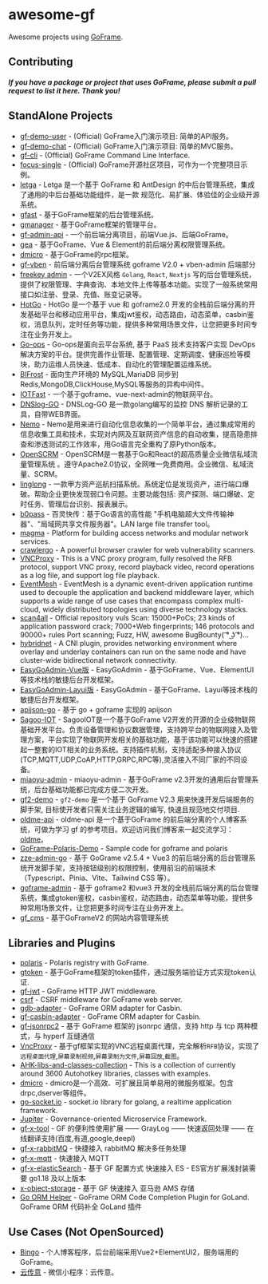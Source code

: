 # awesome-gf

Awesome projects using [GoFrame](https://github.com/gogf/gf).

## Contributing

#### *If you have a package or project that uses GoFrame, please submit a pull request to list it here. Thank you!*

## StandAlone Projects

- [gf-demo-user](https://github.com/gogf/gf-demo-user) - (Official) GoFrame入门演示项目: 简单的API服务。
- [gf-demo-chat](https://github.com/gogf/gf-demo-chat) - (Official) GoFrame入门演示项目: 简单的MVC服务。
- [gf-cli](https://github.com/gogf/gf/tree/master/cmd/gf) - (Official) GoFrame Command Line Interface.
- [focus-single](https://github.com/gogf/focus-single) - (Official) GoFrame开源社区项目，可作为一个完整项目示例。
- [letga](https://github.com/lgcgo/letga-server) - Letga 是一个基于 GoFrame 和 AntDesign 的中后台管理系统，集成了通用的中后台基础功能组件，是一款 规范化、易扩展、体验佳的企业级开源系统。
- [gfast](https://github.com/tiger1103/gfast) - 基于GoFrame框架的后台管理系统。
- [gmanager](https://github.com/goflyfox/gmanager) - 基于GoFrame框架的管理平台。
- [gf-admin-api](https://github.com/jangworn/gf-admin-api) - 一个前后端分离项目，前端Vue.js、后端GoFrame。
- [gea](https://github.com/1307super/gea) - 基于GoFrame、Vue & Element的前后端分离权限管理系统。
- [dmicro](https://github.com/osgochina/dmicro) - 基于GoFrame的rpc框架。
- [gf-vben](https://github.com/vbenjs/gf-vben) - 前后端分离后台管理系统 goframe V2.0 + vben-admin 后端部分
- [freekey admin](https://github.com/1211ciel/ciel-admin) - 一个V2EX风格 `Golang`, `React`, `Nextjs` 写的后台管理系统，提供了权限管理、字典查询、本地文件上传等基本功能。实现了一般系统常用接口如注册、登录、充值、账变记录等。
- [HotGo](https://github.com/bufanyun/hotgo) - HotGo 是一个基于 vue 和 goframe2.0 开发的全栈前后端分离的开发基础平台和移动应用平台，集成jwt鉴权，动态路由，动态菜单，casbin鉴权，消息队列，定时任务等功能，提供多种常用场景文件，让您把更多时间专注在业务开发上。
- [Go-ops](https://github.com/i4de/go-ops) - Go-ops是面向云平台系统, 基于 PaaS 技术支持客户实现 DevOps 解决方案的平台。提供完善作业管理、配置管理、定期调度、健康巡检等模块，助力运维人员快速、低成本、自动化的管理配置运维系统。
- [BIFrost](https://github.com/brokercap/Bifrost) - 面向生产环境的 MySQL,MariaDB 同步到Redis,MongoDB,ClickHouse,MySQL等服务的异构中间件。
- [IOTFast](https://github.com/xiaodingding/iotfast) - 一个基于goframe、vue-next-admin的物联网平台。
- [DNSlog-GO](https://github.com/lanyi1998/DNSlog-GO) - DNSLog-GO 是一款golang编写的监控 DNS 解析记录的工具，自带WEB界面。
- [Nemo](https://github.com/hanc00l/nemo_go) - Nemo是用来进行自动化信息收集的一个简单平台，通过集成常用的信息收集工具和技术，实现对内网及互联网资产信息的自动收集，提高隐患排查和渗透测试的工作效率，用Go语言完全重构了原Python版本。
- [OpenSCRM](https://github.com/openscrm/api-server) - OpenSCRM是一套基于Go和React的超高质量企业微信私域流量管理系统 。遵守Apache2.0协议，全网唯一免费商用。企业微信、私域流量、SCRM。
- [linglong](https://github.com/awake1t/linglong) - 一款甲方资产巡航扫描系统。系统定位是发现资产，进行端口爆破。帮助企业更快发现弱口令问题。主要功能包括: 资产探测、端口爆破、定时任务、管理后台识别、报表展示。
- [b0pass](https://github.com/bitepeng/b0pass) - 百灵快传：基于Go语言的高性能 "手机电脑超大文件传输神器"、"局域网共享文件服务器"。LAN large file transfer tool。
- [magma](https://github.com/magma/magma) - Platform for building access networks and modular network services.
- [crawlergo](https://github.com/Qianlitp/crawlergo) - A powerful browser crawler for web vulnerability scanners.
- [VNCProxy](https://github.com/vprix/vncproxy) - This is a VNC proxy program, fully resolved the RFB protocol, support VNC proxy, record playback video, record operations as a log file, and support log file playback.
- [EventMesh](https://github.com/apache/incubator-eventmesh) - EventMesh is a dynamic event-driven application runtime used to decouple the application and backend middleware layer, which supports a wide range of use cases that encompass complex multi-cloud, widely distributed topologies using diverse technology stacks.
- [scan4all](https://github.com/hktalent/scan4all) - Official repository vuls Scan: 15000+PoCs; 23 kinds of application password crack; 7000+Web fingerprints; 146 protocols and 90000+ rules Port scanning; Fuzz, HW, awesome BugBounty( ͡° ͜ʖ ͡°)...
- [hybridnet](https://github.com/alibaba/hybridnet) - A CNI plugin, provides networking environment where overlay and underlay containers can run on the same node and have cluster-wide bidirectional network connectivity.
- [EasyGoAdmin-Vue版](https://gitee.com/easygoadmin/EasyGoAdmin_GoFrame_EleVue) - EasyGoAdmin - 基于GoFrame、Vue、ElementUI等技术栈的敏捷后台开发框架。
- [EasyGoAdmin-Layui版](https://gitee.com/easygoadmin/EasyGoAdmin_GoFrame_Layui) - EasyGoAdmin - 基于GoFrame、Layui等技术栈的敏捷后台开发框架。
- [apijson-go](https://github.com/glennliao/apijson-go) - 基于 go + goframe 实现的 apijson
- [Sagoo-IOT](https://github.com/sagoo-cloud/sagooiot) - SagooIOT是一个基于GoFrame V2开发的开源的企业级物联网基础开发平台。负责设备管理和协议数据管理，支持跨平台的物联网接入及管理方案，平台实现了物联网开发相关的基础功能，基于该功能可以快速的搭建起一整套的IOT相关的业务系统。支持插件机制，支持适配多种接入协议(TCP,MQTT,UDP,CoAP,HTTP,GRPC,RPC等),灵活接入不同厂家的不同设备。
- [miaoyu-admin](https://gitee.com/licxpro/miaoyu) - miaoyu-admin - 基于GoFrame v2.3开发的通用后台管理系统，后台基础功能都已完成方便二次开发。
- [gf2-demo](https://github.com/windvalley/gf2-demo) - `gf2-demo` 是一个基于 GoFrame V2.3 用来快速开发后端服务的脚手架, 目标使开发者只需关注业务逻辑的编写, 快速且规范地交付项目.
- [oldme-api](https://github.com/oldme-git/oldme-api) - oldme-api 是一个基于GoFrame 的前后端分离的个人博客系统，可做为学习 gf 的参考项目。欢迎访问我们博客来一起交流学习：[oldme](https://oldme.net)。
- [GoFrame-Polaris-Demo](https://github.com/houseme/goframe-polaris-demo) - Sample code for goframe and polaris
- [zze-admin-go](https://github.com/zze326/zze-admin-go) - 基于 GoGrame v2.5.4 + Vue3 的前后端分离的后台管理系统开发脚手架，支持按钮级别的权限控制，使用前沿的前端技术（Typescript、Pinia、Vite、Tailwind CSS 等）。
- [goframe-admin](https://github.com/apple1563/goframe-admin/tree/admin) - 基于 goframe2 和vue3 开发的全栈前后端分离的后台管理系统，集成gtoken鉴权，casbin鉴权，动态路由，动态菜单等功能，提供多种常用场景文件，让您把更多时间专注在业务开发上。
- [gf_cms](https://github.com/demozx/gf_cms) - 基于GoFrameV2 的网站内容管理系统

## Libraries and Plugins

- [polaris](https://github.com/gogf/gf/tree/master/contrib/registry/polaris) - Polaris registry with GoFrame.
- [gtoken](https://github.com/goflyfox/gtoken) - 基于GoFrame框架的token插件，通过服务端验证方式实现token认证.
- [gf-jwt](https://github.com/gogf/gf-jwt) - GoFrame HTTP JWT middleware.
- [csrf](https://github.com/gogf/csrf) - CSRF middleware for GoFrame web server.
- [gdb-adapter](https://github.com/vance-liu/gdb-adapter) - GoFrame ORM adapter for Casbin.
- [gf-casbin-adapter](https://github.com/hailaz/gf-casbin-adapter) - GoFrame ORM adapter for Casbin.
- [gf-jsonrpc2](https://github.com/zhouyaozhouyao/goframe-jsonrpc) - 基于 GoFrame 框架的 jsonrpc 通信，支持 http 与 tcp 两种模式，与 hyperf 互缝通信
- [VncProxy](https://github.com/vprix/vncproxy) - 基于gf框架实现的VNC远程桌面代理，完全解析`RFB`协议，实现了`远程桌面代理`,`屏幕录制视频`,`屏幕录制为文件`,`屏幕回放`,`截图`。
- [AHK-libs-and-classes-collection](https://github.com/Ixiko/AHK-libs-and-classes-collection) - This is a collection of currently around 3600 Autohotkey libraries, classes with examples.
- [dmicro](https://github.com/osgochina/dmicro) - dmicro是一个高效、可扩展且简单易用的微服务框架。包含drpc,dserver等组件。
- [go-socket.io](https://github.com/googollee/go-socket.io) - socket.io library for golang, a realtime application framework.
- [Jupiter](https://github.com/douyu/jupiter) - Governance-oriented Microservice Framework.
- [gf-x-tool](https://github.com/xgd16/gf-x-tool) - GF 的便利性使用扩展 —— GrayLog —— 快速返回处理 —— 在线翻译支持(百度,有道,google,deepl)
- [gf-x-rabbitMQ](https://github.com/xgd16/gf-x-rabbitMQ) - 快捷接入 rabbitMQ 解决多任务处理
- [gf-x-mqtt](https://github.com/xgd16/gf-x-mqtt) - 快速接入 MQTT
- [gf-x-elasticSearch](https://github.com/xgd16/gf-x-elasticSearch) - 基于 GF 配置方式 快速接入 ES - ES官方扩展浅封装需要 go1.18 及以上版本
- [x-object-storage](https://github.com/xgd16/x-object-storage) - 基于 GF 快速接入 亚马逊 AMS 存储
- [Go ORM Helper](https://github.com/maiqingqiang/go-orm-helper) - GoFrame ORM Code Completion Plugin for GoLand. GoFrame ORM 代码补全 GoLand 插件

## Use Cases (Not OpenSourced)

- [Bingo](https://www.liming.me) - 个人博客程序，后台前端采用Vue2+ElementUI2，服务端用的GoFrame。
- [云传意](https://homeapp.top/) - 微信小程序：云传意。

